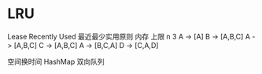 # LRU

Lease Recently Used 最近最少实用原则
内存 上限 n 3
A -> [A]
B -> [A,B,C]
A -> [A,B,C]
C -> [A,B,C]
A -> [B,C,A]
D -> [C,A,D]

空间换时间
HashMap
双向队列
